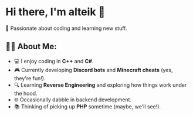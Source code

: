 # Hi there, I'm **alteik** 👋

🎯 Passionate about coding and learning new stuff.

## 👨‍💻 About Me:
- 💻 I enjoy coding in **C++** and **C#**.
- 🎮 Currently developing **Discord bots** and **Minecraft cheats** (yes, they're fun!).
- 🔍 Learning **Reverse Engineering** and exploring how things work under the hood.
- 🌐 Occasionally dabble in backend development.
- 📚 Thinking of picking up **PHP** sometime (maybe, we'll see!).
